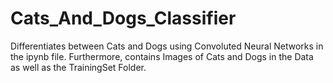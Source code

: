 # Cats_And_Dogs_Classifier
Differentiates between Cats and Dogs using Convoluted Neural Networks in the ipynb file. Furthermore, contains Images of Cats and Dogs in the Data as well as the TrainingSet Folder.
